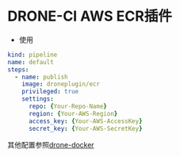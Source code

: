 # DRONE-CI AWS ECR插件

- 使用

```yaml
kind: pipeline
name: default
steps:
  - name: publish
    image: droneplugin/ecr
    privileged: true
    settings:
      repo: {Your-Repo-Name}
      region: {Your-AWS-Region}
      access_key: {Your-AWS-AccessKey}
      secret_key: {Your-AWS-SecretKey}  
```

其他配置参照[drone-docker](http://plugins.drone.io/drone-plugins/drone-docker/)
